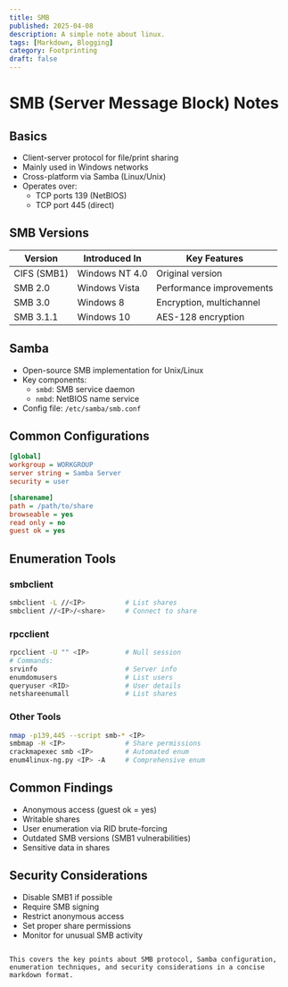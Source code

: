 ```yaml
---
title: SMB
published: 2025-04-08
description: A simple note about linux.
tags: [Markdown, Blogging]
category: Footprinting
draft: false
---
```


# SMB (Server Message Block) Notes

## Basics
- Client-server protocol for file/print sharing
- Mainly used in Windows networks
- Cross-platform via Samba (Linux/Unix)
- Operates over:
  - TCP ports 139 (NetBIOS) 
  - TCP port 445 (direct)

## SMB Versions
| Version | Introduced In | Key Features |
|---------|--------------|-------------|
| CIFS (SMB1) | Windows NT 4.0 | Original version |
| SMB 2.0 | Windows Vista | Performance improvements |
| SMB 3.0 | Windows 8 | Encryption, multichannel |
| SMB 3.1.1 | Windows 10 | AES-128 encryption |

## Samba
- Open-source SMB implementation for Unix/Linux
- Key components:
  - `smbd`: SMB service daemon
  - `nmbd`: NetBIOS name service
- Config file: `/etc/samba/smb.conf`

## Common Configurations
```ini
[global]
workgroup = WORKGROUP
server string = Samba Server
security = user

[sharename]
path = /path/to/share
browseable = yes
read only = no
guest ok = yes
```

## Enumeration Tools

### smbclient
```bash
smbclient -L //<IP>          # List shares
smbclient //<IP>/<share>     # Connect to share
```

### rpcclient
```bash
rpcclient -U "" <IP>         # Null session
# Commands:
srvinfo                      # Server info
enumdomusers                 # List users
queryuser <RID>              # User details
netshareenumall              # List shares
```

### Other Tools
```bash
nmap -p139,445 --script smb-* <IP>
smbmap -H <IP>               # Share permissions
crackmapexec smb <IP>        # Automated enum
enum4linux-ng.py <IP> -A     # Comprehensive enum
```

## Common Findings
- Anonymous access (guest ok = yes)
- Writable shares
- User enumeration via RID brute-forcing
- Outdated SMB versions (SMB1 vulnerabilities)
- Sensitive data in shares

## Security Considerations
- Disable SMB1 if possible
- Require SMB signing
- Restrict anonymous access
- Set proper share permissions
- Monitor for unusual SMB activity
```

This covers the key points about SMB protocol, Samba configuration, enumeration techniques, and security considerations in a concise markdown format.
